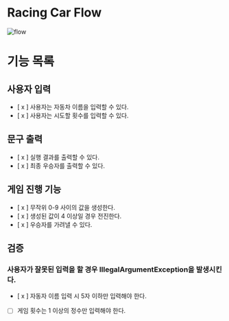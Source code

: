 # Racing Car Flow
![flow](https://user-images.githubusercontent.com/115435784/278230435-f9237410-592c-48c1-aa0f-946c7d684ab3.jpeg)


# 기능 목록
## 사용자 입력
- [ x ] 사용자는 자동차 이름을 입력할 수 있다.
- [ x ] 사용자는 시도할 횟수를 입력할 수 있다.

## 문구 출력
- [ x ] 실행 결과를 출력할 수 있다.
- [ x ] 최종 우승자를 출력할 수 있다.

## 게임 진행 기능
- [ x ] 무작위 0-9 사이의 값을 생성한다.
- [ x ] 생성된 값이 4 이상일 경우 전진한다.
- [ x ] 우승자를 가려낼 수 있다.

## 검증
### 사용자가 잘못된 입력을 할 경우 IllegalArgumentException을 발생시킨다.
- [ x ] 자동자 이름 입력 시 5자 이하만 입력해야 한다.
- [ ] 게임 횟수는 1 이상의 정수만 입력해야 한다.